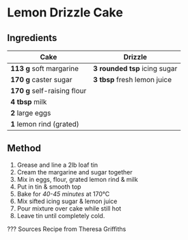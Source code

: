 # Lemon Drizzle Cake

## Ingredients

| Cake                         | Drizzle                       |
| ---------------------------- | ----------------------------- |
| **113 g** soft margarine     | **3 rounded tsp** icing sugar |
| **170 g** caster sugar       | **3 tbsp** fresh lemon juice  |
| **170 g** self-raising flour |                               |
| **4 tbsp** milk              |                               |
| **2** large eggs             |                               |
| **1** lemon rind (grated)    |                               |

## Method

1. Grease and line a 2lb loaf tin
2. Cream the margarine and sugar together
3. Mix in eggs, flour, grated lemon rind & milk
4. Put in tin & smooth top
5. Bake for _40-45 minutes_ at 170°C
6. Mix sifted icing sugar & lemon juice
7. Pour mixture over cake while still hot
8. Leave tin until completely cold.


??? Sources
    Recipe from Theresa Griffiths